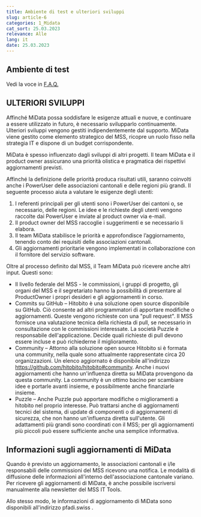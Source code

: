 ```yaml
---
title: Ambiente di test e ulteriori sviluppi 
slug: article-6
categories: 1_Midata
cat_sort: 25.03.2023
relevance: Alle
lang: it
date: 25.03.2023
---
```


## Ambiente di test

Vedi la voce in [F.A.Q.](https://docu.scout.ch/it/faq)

## ULTERIORI SVILUPPI

Affinché MiData possa soddisfare le esigenze attuali e nuove, e continuare a essere utilizzato in futuro, è necessario svilupparlo continuamente. Ulteriori sviluppi vengono gestiti indipendentemente dal supporto. MiData viene gestito come elemento strategico del MSS, ricopre un ruolo fisso nella strategia IT e dispone di un budget corrispondente.

MiData è spesso influenzato dagli sviluppi di altri progetti. Il team MiData e il product owner assicurano una priorità olistica e pragmatica dei rispettivi aggiornamenti previsti. 

Affinché la definizione delle priorità produca risultati utili, saranno coinvolti anche i PowerUser delle associazioni cantonali e delle regioni più grandi. Il seguente processo aiuta a valutare le esigenze degli utenti:

1.	I referenti principali per gli utenti sono i PowerUser dei cantoni o, se necessario, delle regioni. Le idee e le richieste degli utenti vengono raccolte dai PowerUser e inviate al product owner via e-mail.
2.	Il product owner del MSS raccoglie i suggerimenti e se necessario li elabora. 
3.	Il team MiData stabilisce le priorità e approfondisce l’aggiornamento, tenendo conto dei requisiti delle associazioni cantonali.
4.	Gli aggiornamenti prioritarie vengono implementati in collaborazione con il fornitore del servizio software.

Oltre al processo definito dal MSS, il Team MiData può ricevere anche altri input. Questi sono:

*	Il livello federale del MSS - le commissioni, i gruppi di progetto, gli organi del MSS e il segretariato hanno la possibilità di presentare al ProductOwner i propri desideri e gli aggiornamenti in corso.
*	Commits su GitHub – Hitobito è una soluzione open source disponibile su GitHub. Ciò consente ad altri programmatori di apportare modifiche o aggiornamenti. Queste vengono richieste con una "pull request". Il MSS fornisce una valutazione tecnica della richiesta di pull, se necessario in consultazione con le commissioni interessate. La società Puzzle è responsabile dell'applicazione. Decide quali richieste di pull devono essere incluse e può richiederne il miglioramento.
*	Community – Attorno alla soluzione open source Hitobito si è formata una community, nella quale sono attualmente rappresentate circa 20 organizzazioni. Un elenco aggiornato è disponibile all'indirizzo https://github.com/hitobito/hitobito#community.  Anche i nuovi aggiornamenti che hanno un'influenza diretta su MiData provengono da questa community. La community è un ottimo bacino per scambiare idee e portarle avanti insieme, e possibilmente anche finanziarle insieme. 
*	Puzzle – Anche Puzzle può apportare modifiche o miglioramenti a hitobito nel proprio interesse. Può trattarsi anche di aggiornamenti tecnici del sistema, di update di componenti o di aggiornamenti di sicurezza, che non hanno un'influenza diretta sull'utente. Gli adattamenti più grandi sono coordinati con il MSS; per gli aggiornamenti più piccoli può essere sufficiente anche una semplice informativa.

## Informazioni sugli aggiornamenti di MiData 
Quando è previsto un aggiornamento, le associazioni cantonali e i/le responsabili delle commissioni del MSS ricevono una notifica. Le modalità di diffusione delle informazioni all'interno dell'associazione cantonale variano. Per ricevere gli aggiornamenti di MiData, è anche possibile iscriversi manualmente alla newsletter del MSS IT Tools. 

Allo stesso modo, le informazioni di aggiornamento di MiData sono disponibili all'indirizzo pfadi.swiss .    
